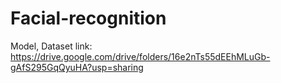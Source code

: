 # Facial-recognition

Model, Dataset link: https://drive.google.com/drive/folders/16e2nTs55dEEhMLuGb-gAfS295GqQyuHA?usp=sharing

